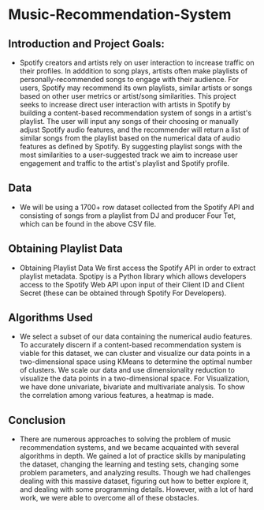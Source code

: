 # Music-Recommendation-System
## Introduction and Project Goals:
- Spotify creators and artists rely on user interaction to increase traffic on their profiles. In adddition to song plays, artists often make playlists of personally-recommended songs to engage with their audience. For users, Spotify may recommend its own playlists, similar artists or songs based on other user metrics or artist/song similarities. This project seeks to increase direct user interaction with artists in Spotify by building a content-based recommendation system of songs in a artist's playlist. The user will input any songs of their choosing or manually adjust Spotify audio features, and the recommender will return a list of similar songs from the playlist based on the numerical data of audio features as defined by Spotify. By suggesting playlist songs with the most similarities to a user-suggested track we aim to increase user engagement and traffic to the artist's playlist and Spotify profile.
## Data
- We will be using a 1700+ row dataset collected from the Spotify API and consisting of songs from a playlist from DJ and producer Four Tet, which can be found in the above CSV file.
## Obtaining Playlist Data
- Obtaining Playlist Data
We first access the Spotify API in order to extract playlist metadata. Spotipy is a Python library which allows developers access to the Spotify Web API upon input of their Client ID and Client Secret (these can be obtained through Spotify For Developers).
## Algorithms Used
- We select a subset of our data containing the numerical audio features. To accurately discern if a content-based recommendation system is viable for this dataset, we can cluster and visualize our data points in a two-dimensional space using KMeans to determine the optimal number of clusters. We scale our data and use dimensionality reduction to visualize the data points in a two-dimensional space. For Visualization, we have done univariate, bivariate and multivariate analysis. To show the correlation among various features, a heatmap is made.
## Conclusion
- There are numerous approaches to solving the problem of music recommendation systems, and we became acquainted with several algorithms in depth. We gained a lot of practice skills by manipulating the dataset, changing the learning and testing sets, changing some problem parameters, and analyzing results. Though we had challenges dealing with this massive dataset, figuring out how to better explore it, and dealing with some programming details. However, with a lot of hard work, we were able to overcome all of these obstacles.

